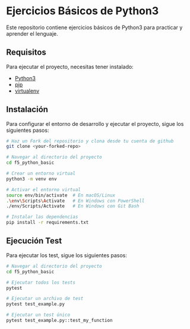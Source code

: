 # Ejercicios Básicos de Python3

Este repositorio contiene ejercicios básicos de Python3 para practicar y aprender el lenguaje.

## Requisitos

Para ejecutar el proyecto, necesitas tener instalado:

- [Python3](https://www.python.org/downloads/)
- [pip](https://pip.pypa.io/en/stable/installing/)
- [virtualenv](https://virtualenv.pypa.io/en/latest/installation.html)


## Instalación

Para configurar el entorno de desarrollo y ejecutar el proyecto, sigue los siguientes pasos:

```bash
# Haz un Fork del repositorio y clona desde tu cuenta de github
git clone <your-forked-repo>

# Navegar al directorio del proyecto
cd f5_python_basic

# Crear un entorno virtual
python3 -m venv env

# Activar el entorno virtual
source env/bin/activate  # En macOS/Linux
.\env\Scripts\Activate   # En Windows con PowerShell
./env/Scripts/Activate   # En Windows con Git Bash

# Instalar las dependencias
pip install -r requirements.txt
```

## Ejecución Test

Para ejecutar los test, sigue los siguientes pasos:

```bash
# Navegar al directorio del proyecto
cd f5_python_basic

# Ejecutar todos los tests
pytest

# Ejecutar un archivo de test
pytest test_example.py

# Ejecutar un test único
pytest test_example.py::test_my_function
```

